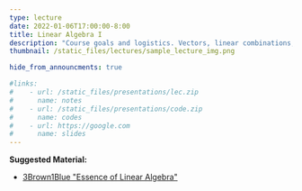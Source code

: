 ```yaml
---
type: lecture
date: 2022-01-06T17:00:00-8:00
title: Linear Algebra I
description: "Course goals and logistics. Vectors, linear combinations, span, matrices as linear transformations, matrix multiplication, determinants, matrix inverse, range, nullspace."
thumbnail: /static_files/lectures/sample_lecture_img.png

hide_from_announcments: true

#links: 
#    - url: /static_files/presentations/lec.zip
#      name: notes
#    - url: /static_files/presentations/code.zip
#      name: codes
#    - url: https://google.com
#      name: slides
---
```

**Suggested Material:**
- [3Brown1Blue "Essence of Linear Algebra"](https://youtube.com/playlist?list=PLZHQObOWTQDPD3MizzM2xVFitgF8hE_ab)
